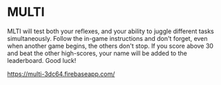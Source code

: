 # MULTI

MLTI will test both your reflexes, and your ability to juggle different tasks simultaneously. Follow the in-game instructions and don't forget, even when another game begins, the others don't stop. If you score above 30 and beat the other high-scores, your name will be added to the leaderboard. Good luck!

https://multi-3dc64.firebaseapp.com/
